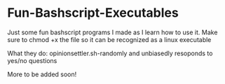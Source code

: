 # Fun-Bashscript-Executables
Just some fun bashscript programs I made as I learn how to use it.
Make sure to chmod +x the file so it can be recognized as a linux executable

What they do:
opinionsettler.sh-randomly and unbiasedly resoponds to yes/no questions

More to be added soon!
